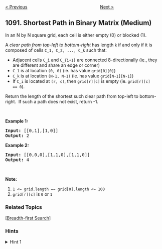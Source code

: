 <!--|This file generated by command(leetcode description); DO NOT EDIT.    |-->
<!--+----------------------------------------------------------------------+-->
<!--|@author    Openset <openset.wang@gmail.com>                           |-->
<!--|@link      https://github.com/openset                                 |-->
<!--|@home      https://github.com/openset/leetcode                        |-->
<!--+----------------------------------------------------------------------+-->

[< Previous](https://github.com/openset/leetcode/tree/master/problems/largest-values-from-labels "Largest Values From Labels")
　　　　　　　　　　　　　　　　
[Next >](https://github.com/openset/leetcode/tree/master/problems/shortest-common-supersequence "Shortest Common Supersequence ")

## 1091. Shortest Path in Binary Matrix (Medium)

<p>In an N by N square grid, each cell is either empty (0) or blocked (1).</p>

<p>A&nbsp;<em>clear&nbsp;path from top-left to bottom-right</em>&nbsp;has length <code>k</code> if and only if it is composed of cells <code>C_1, C_2, ..., C_k</code>&nbsp;such that:</p>

<ul>
	<li>Adjacent cells <code>C_i</code> and <code>C_{i+1}</code> are connected 8-directionally (ie., they are different and&nbsp;share an edge or corner)</li>
	<li><code>C_1</code> is at location <code>(0, 0)</code> (ie. has value <code>grid[0][0]</code>)</li>
	<li><code>C_k</code>&nbsp;is at location <code>(N-1, N-1)</code> (ie. has value <code>grid[N-1][N-1]</code>)</li>
	<li>If <code>C_i</code> is located at&nbsp;<code>(r, c)</code>, then <code>grid[r][c]</code> is empty (ie.&nbsp;<code>grid[r][c] ==&nbsp;0</code>).</li>
</ul>

<p>Return the length of the shortest such clear path from top-left to bottom-right.&nbsp; If such a path does not exist, return -1.</p>

<p>&nbsp;</p>

<p><strong>Example 1:</strong></p>

<pre>
<strong>Input: </strong><span id="example-input-1-1">[[0,1],[1,0]]</span>
<strong>Output: </strong>2
</pre>

<div>
<p><strong>Example 2:</strong></p>

<pre>
<strong>Input: </strong><span id="example-input-2-1">[[0,0,0],[1,1,0],[1,1,0]]</span>
<strong>Output:</strong> 4</pre>

<p>&nbsp;</p>
</div>

<p><strong>Note:</strong></p>

<ol>
	<li><code>1 &lt;= grid.length == grid[0].length &lt;= 100</code></li>
	<li><code>grid[r][c]</code> is <code>0</code> or <code>1</code></li>
</ol>

### Related Topics
  [[Breadth-first Search](https://github.com/openset/leetcode/tree/master/tag/breadth-first-search/README.md)]

### Hints
<details>
<summary>Hint 1</summary>
Do a breadth first search to find the shortest path.
</details>
